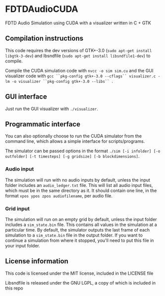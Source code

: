# FDTDAudioCUDA
FDTD Audio Simulation using CUDA with a visualizer written in C + GTK 

## Compilation instructions

This code requires the dev versions of GTK+-3.0 (`sudo apt-get install libgtk-3-dev`) and lbsndfile (`sudo apt-get install libsndfile1-dev`) to compile.

Compile the CUDA simulation code with `nvcc -o sim sim.cu` and the GUI visualizer code with `gcc ``pkg-config gtk+-3.0 --cflags`` visualizer.c -lm -o visualizer ``pkg-config gtk+-3.0 --libs`` `.

## GUI interface

Just run the GUI visualizer with `./visualizer`.

## Programmatic interface

You can also optionally choose to run the CUDA simulator from the command line, which allows a simple interface for scripts/programs.

The simulator can be passed options in the format `./sim [-i infolder] [-o outfolder] [-t timesteps] [-g gridsize] [-b blockdimensions]`. 

### Audio input

The simulation will run with no audio inputs by default, unless the input folder includes an `audio_ledger.txt` file. This will list all audio input files, which must be in the same directory as it. It should contain one line, in the format `xpos ypos zpos audiofilename`, per audio file.

### Grid input

The simulation will run on an empty grid by default, unless the input folder includes a `sim_state.bin` file. This contains all values in the simulation at a particular time. By default, the simulator outputs the last frame of each simulation to a `sim_state.bin` file in the output folder. If you want to continue a simulation from where it stopped, you'll need to put this file in your input folder.

## License information

This code is licensed under the MIT license, included in the LICENSE file

Libsndfile is released under the GNU LGPL, a copy of which is included in this repo
